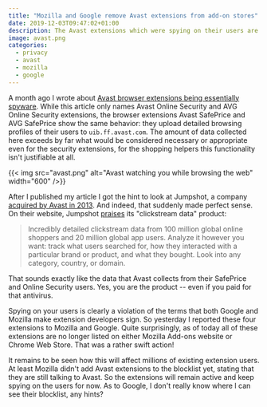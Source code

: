 ```yaml
---
title: "Mozilla and Google remove Avast extensions from add-on stores"
date: 2019-12-03T09:47:02+01:00
description: The Avast extensions which were spying on their users are no longer available from Mozilla and Google add-on stores.
image: avast.png
categories:
  - privacy
  - avast
  - mozilla
  - google
---
```


A month ago I wrote about [Avast browser extensions being essentially spyware](/2019/10/28/avast-online-security-and-avast-secure-browser-are-spying-on-you/). While this article only names Avast Online Security and AVG Online Security extensions, the browser extensions Avast SafePrice and AVG SafePrice show the same behavior: they upload detailed browsing profiles of their users to `uib.ff.avast.com`. The amount of data collected here exceeds by far what would be considered necessary or appropriate even for the security extensions, for the shopping helpers this functionality isn't justifiable at all.

{{< img src="avast.png" alt="Avast watching you while browsing the web" width="600" />}}

After I published my article I got the hint to look at Jumpshot, a company [acquired by Avast in 2013](https://press.avast.com/avast-software-acquires-jumpshot-to-work-magic-against-slow-pc-performance). And indeed, that suddenly made perfect sense. On their website, Jumpshot [praises](https://www.jumpshot.com/product/clickstream-data) its "clickstream data" product:

> Incredibly detailed clickstream data from 100 million global online shoppers and 20 million global app users. Analyze it however you want: track what users searched for, how they interacted with a particular brand or product, and what they bought. Look into any category, country, or domain.

That sounds exactly like the data that Avast collects from their SafePrice and Online Security users. Yes, you are the product -- even if you paid for that antivirus.

Spying on your users is clearly a violation of the terms that both Google and Mozilla make extension developers sign. So yesterday I reported these four extensions to Mozilla and Google. Quite surprisingly, as of today all of these extensions are no longer listed on either Mozilla Add-ons website or Chrome Web Store. That was a rather swift action!

It remains to be seen how this will affect millions of existing extension users. At least Mozilla didn't add Avast extensions to the blocklist yet, stating that they are still talking to Avast. So the extensions will remain active and keep spying on the users for now. As to Google, I don't really know where I can see their blocklist, any hints?
